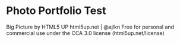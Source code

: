 # Photo Portfolio Test
Big Picture by HTML5 UP
html5up.net | @ajlkn
Free for personal and commercial use under the CCA 3.0 license (html5up.net/license)
